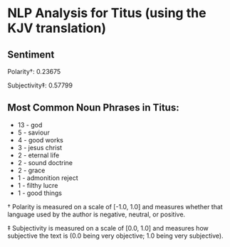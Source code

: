 # NLP Analysis for Titus (using the KJV translation)

## Sentiment

Polarity†: 0.23675

Subjectivity‡: 0.57799

## Most Common Noun Phrases in Titus:

 * 13	-  god
 * 5	-  saviour
 * 4	-  good works
 * 3	-  jesus christ
 * 2	-  eternal life
 * 2	-  sound doctrine
 * 2	-  grace
 * 1	-  admonition reject
 * 1	-  filthy lucre
 * 1	-  good things


† Polarity is measured on a scale of [-1.0, 1.0] and measures whether that language used by the author is negative, neutral, or positive.

‡ Subjectivity is measured on a scale of [0.0, 1.0] and measures how subjective the text is (0.0 being very objective; 1.0 being very subjective).